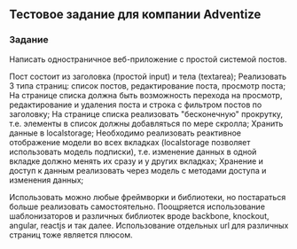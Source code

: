 ## Тестовое задание для компании Adventize
### Задание
Написать одностраничное веб-приложение с простой системой постов.

Пост состоит из заголовка (простой input) и тела (textarea);
Реализовать 3 типа страниц: список постов, редактирование поста, просмотр поста;
На странице списка должна быть возможность перехода на просмотр, редактирование и удаления поста и строка с фильтром постов по заголовку;
На странице списка реализовать "бесконечную" прокрутку, т.е. элементы в список должны добавляться по мере скролла;
Хранить данные в localstorage;
Необходимо реализовать реактивное отображение модели во всех  вкладках (localstorage позволяет использовать модель подписки), т.е. изменение данных в одной вкладке должно менять их сразу и у других вкладках;
Хранение и доступ к данным реализовать через модель с методами доступа и изменения данных;

Использовать можно любые фреймворки и библиотеки, но постараться больше реализовать самостоятельно. Поощряется использование шаблонизаторов и различных библиотек вроде backbone, knockout, angular, reactjs и так далее. Использование отдельных url для различных страниц тоже является плюсом.
